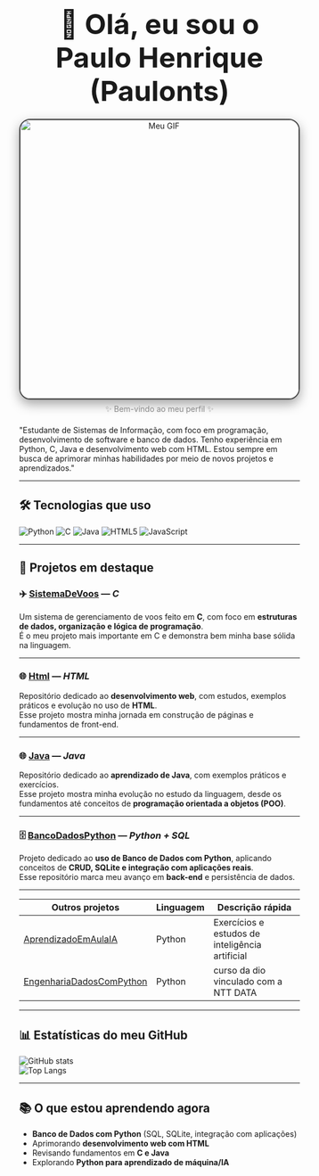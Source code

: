 <div align="center" style="font-size:50px;" > 
  <strong>👋 Olá, eu sou o Paulo Henrique (Paulonts)</strong>
</div>

<div align="center" style="margin: 20px 0;">
  <img 
    src="https://github.com/Paulonts/gif/raw/main/0001-0240.gif" 
    alt="Meu GIF"
    width="500"
    style="
      border-radius: 20px;
      box-shadow: 0 8px 20px rgba(0,0,0,0.35);
      border: 2px solid #444;
    "
  />
  <p style="font-size: 14px; color: #888; margin-top: 8px;">
    ✨ Bem-vindo ao meu perfil ✨
  </p>
</div>


"Estudante de Sistemas de Informação, com foco em programação, desenvolvimento de software e banco de dados. Tenho experiência em Python, C, Java e desenvolvimento web com HTML. Estou sempre em busca de aprimorar minhas habilidades por meio de novos projetos e aprendizados."

---

## 🛠️ Tecnologias que uso

![Python](https://img.shields.io/badge/-Python-3776AB?logo=python&logoColor=white&style=flat) 
![C](https://img.shields.io/badge/-C-00599C?logo=c&logoColor=white&style=flat) 
![Java](https://img.shields.io/badge/-Java-f89820?logo=java&logoColor=white&style=flat) 
![HTML5](https://img.shields.io/badge/-HTML5-E34F26?logo=html5&logoColor=white&style=flat) 
![JavaScript](https://img.shields.io/badge/-JavaScript-F7DF1E?logo=javascript&logoColor=black&style=flat)


---

## 📌 Projetos em destaque

### ✈️ [SistemaDeVoos](https://github.com/Paulonts/Lab-Prog-2/blob/main/projetofinal/sistema_reserva.c) — *C*
Um sistema de gerenciamento de voos feito em **C**, com foco em **estruturas de dados, organização e lógica de programação**.  
É o meu projeto mais importante em C e demonstra bem minha base sólida na linguagem.  

---

### 🌐 [Html](https://github.com/Paulonts/Html) — *HTML*
Repositório dedicado ao **desenvolvimento web**, com estudos, exemplos práticos e evolução no uso de **HTML**.  
Esse projeto mostra minha jornada em construção de páginas e fundamentos de front-end.  

---

### 🌐 [Java](https://github.com/Paulonts/AprendizadoJavaDio) — *Java*
Repositório dedicado ao **aprendizado de Java**, com exemplos práticos e exercícios.  
Esse projeto mostra minha evolução no estudo da linguagem, desde os fundamentos até conceitos de **programação orientada a objetos (POO)**.  


---

### 🗄️ [BancoDadosPython](https://github.com/Paulonts/BancoDadosPython) — *Python + SQL*
Projeto dedicado ao **uso de Banco de Dados com Python**, aplicando conceitos de **CRUD, SQLite e integração com aplicações reais**.  
Esse repositório marca meu avanço em **back-end** e persistência de dados.  

---

| Outros projetos      | Linguagem     | Descrição rápida |
|----------------------|----------------|------------------|
| [AprendizadoEmAulaIA](https://github.com/Paulonts/AprendizadoEmAulaIA) | Python | Exercícios e estudos de inteligência artificial |
| [EngenhariaDadosComPython](https://github.com/Paulonts/BancoDadosPython) | Python | curso da dio vinculado com a NTT DATA |

---

## 📊 Estatísticas do meu GitHub

![GitHub stats](https://github-readme-stats.vercel.app/api?username=Paulonts&show_icons=true&theme=radical)  
![Top Langs](https://github-readme-stats.vercel.app/api/top-langs/?username=Paulonts&layout=compact&theme=radical)

---

## 📚 O que estou aprendendo agora

- **Banco de Dados com Python** (SQL, SQLite, integração com aplicações)  
- Aprimorando **desenvolvimento web com HTML**  
- Revisando fundamentos em **C e Java**  
- Explorando **Python para aprendizado de máquina/IA**  




